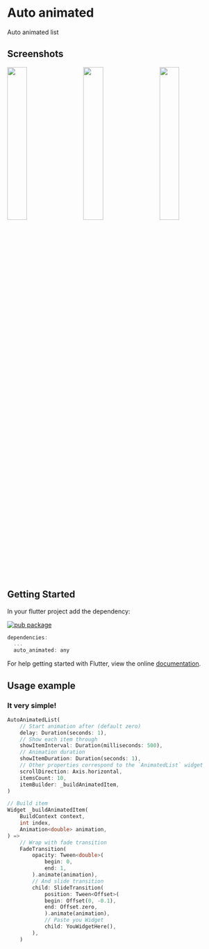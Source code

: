 # Auto animated

Auto animated list

## Screenshots
<p float="left">
    <img src='./example/media/horizontal.gif' width="30%">
    <img src='./example/media/vertical.gif' width="30%" hspace="4%">
    <img src='./example/media/combined.gif' width="30%">
</p>

## Getting Started
In your flutter project add the dependency:

[![pub package](https://img.shields.io/pub/v/auto_animated.svg)](https://pub.dartlang.org/packages/auto_animated)

```dart
dependencies:
  ...
  auto_animated: any
```
For help getting started with Flutter, view the online [documentation](https://flutter.io/).

## Usage example
### **It very simple!**

```dart
AutoAnimatedList(
    // Start animation after (default zero)
    delay: Duration(seconds: 1),
    // Show each item through
    showItemInterval: Duration(milliseconds: 500),
    // Animation duration
    showItemDuration: Duration(seconds: 1),
    // Other properties correspond to the `AnimatedList` widget
    scrollDirection: Axis.horizontal,
    itemsCount: 10,
    itemBuilder: _buildAnimatedItem,
)

// Build item
Widget _buildAnimatedItem(
    BuildContext context,
    int index,
    Animation<double> animation,
) =>
    // Wrap with fade transition
    FadeTransition(
        opacity: Tween<double>(
            begin: 0,
            end: 1,
        ).animate(animation),
        // And slide transition
        child: SlideTransition(
            position: Tween<Offset>(
            begin: Offset(0, -0.1),
            end: Offset.zero,
            ).animate(animation),
            // Paste you Widget
            child: YouWidgetHere(),
        ),
    )
```